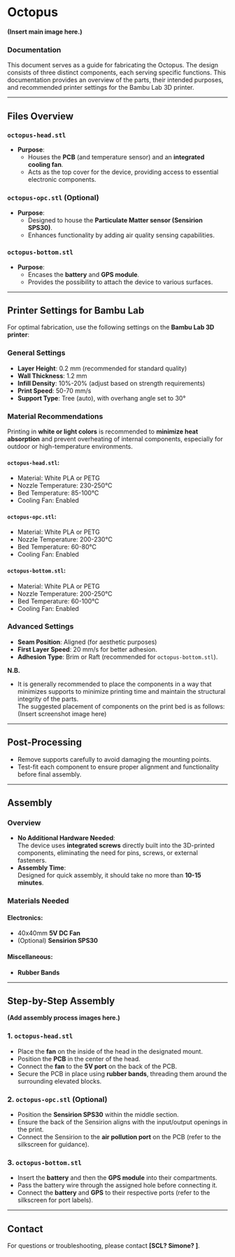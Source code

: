 # **Octopus**
**(Insert main image here.)**



### **Documentation**

This document serves as a guide for fabricating the Octopus. The design consists of three distinct components, each serving specific functions. This documentation provides an overview of the parts, their intended purposes, and recommended printer settings for the Bambu Lab 3D printer.   

---

## **Files Overview**

### `octopus-head.stl`
- **Purpose**:  
  - Houses the **PCB** (and temperature sensor) and an **integrated cooling fan**.  
  - Acts as the top cover for the device, providing access to essential electronic components.

### `octopus-opc.stl` (Optional)
- **Purpose**:  
  - Designed to house the **Particulate Matter sensor (Sensirion SPS30)**.  
  - Enhances functionality by adding air quality sensing capabilities.

### `octopus-bottom.stl`
- **Purpose**:  
  - Encases the **battery** and **GPS module**.  
  - Provides the possibility to attach the device to various surfaces.


---


## **Printer Settings for Bambu Lab**

For optimal fabrication, use the following settings on the **Bambu Lab 3D printer**:

### **General Settings**
- **Layer Height**: 0.2 mm (recommended for standard quality)  
- **Wall Thickness**: 1.2 mm  
- **Infill Density**: 10%-20% (adjust based on strength requirements)  
- **Print Speed**: 50-70 mm/s  
- **Support Type**: Tree (auto), with overhang angle set to 30°  

### **Material Recommendations**
Printing in **white or light colors** is recommended to **minimize heat absorption** and prevent overheating of internal components, especially for outdoor or high-temperature environments.

#### `octopus-head.stl`:
- Material: White PLA or PETG  
- Nozzle Temperature: 230-250°C  
- Bed Temperature: 85-100°C  
- Cooling Fan: Enabled  

#### `octopus-opc.stl`:
- Material: White PLA or PETG  
- Nozzle Temperature: 200-230°C  
- Bed Temperature: 60-80°C  
- Cooling Fan: Enabled  

#### `octopus-bottom.stl`:
- Material: White PLA or PETG  
- Nozzle Temperature: 200-250°C  
- Bed Temperature: 60-100°C  
- Cooling Fan: Enabled  

### **Advanced Settings**
- **Seam Position**: Aligned (for aesthetic purposes)  
- **First Layer Speed**: 20 mm/s for better adhesion.  
- **Adhesion Type**: Brim or Raft (recommended for `octopus-bottom.stl`).  

**N.B.**
- It is generally recommended to place the components in a way that minimizes supports to minimize printing time and maintain the structural integrity of the parts.  
The suggested placement of components  on the print bed is as follows: 
(Insert screenshot image here)



---

## **Post-Processing**
- Remove supports carefully to avoid damaging the mounting points.  
- Test-fit each component to ensure proper alignment and functionality before final assembly.  


---


## **Assembly**

### **Overview**
- **No Additional Hardware Needed**:  
  The device uses **integrated screws** directly built into the 3D-printed components, eliminating the need for pins, screws, or external fasteners.  
- **Assembly Time**:  
  Designed for quick assembly, it should take no more than **10-15 minutes**.  

### **Materials Needed**
#### **Electronics**:
- 40x40mm **5V DC Fan**  
- (Optional) **Sensirion SPS30**  

#### **Miscellaneous**:
- **Rubber Bands**


---


## **Step-by-Step Assembly**

**(Add assembly process images here.)**


### **1. `octopus-head.stl`**
- Place the **fan** on the inside of the head in the designated mount.  
- Position the **PCB** in the center of the head.  
- Connect the **fan** to the **5V port** on the back of the PCB.  
- Secure the PCB in place using **rubber bands**, threading them around the surrounding elevated blocks.

### **2. `octopus-opc.stl` (Optional)**
- Position the **Sensirion SPS30** within the middle section.  
- Ensure the back of the Sensirion aligns with the input/output openings in the print.  
- Connect the Sensirion to the **air pollution port** on the PCB (refer to the silkscreen for guidance).  

### **3. `octopus-bottom.stl`**
- Insert the **battery** and then the **GPS module** into their compartments.  
- Pass the battery wire through the assigned hole before connecting it.  
- Connect the **battery** and **GPS** to their respective ports (refer to the silkscreen for port labels).  


---

## **Contact**
For questions or troubleshooting, please contact **[SCL? Simone? ]**.
